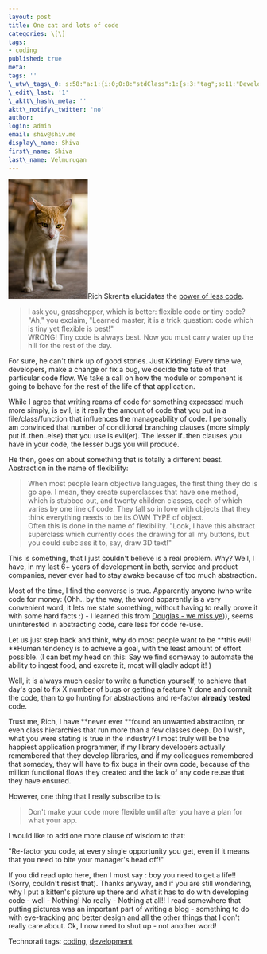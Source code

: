 ```yaml
---
layout: post
title: One cat and lots of code
categories: \[\]
tags:
- coding
published: true
meta:
tags: ''
\_utw\_tags\_0: s:58:"a:1:{i:0;O:8:"stdClass":1:{s:3:"tag";s:11:"Development";}}";
\_edit\_last: '1'
\_aktt\_hash\_meta: ''
aktt\_notify\_twitter: 'no'
author:
login: admin
email: shiv@shiv.me
display\_name: Shiva
first\_name: Shiva
last\_name: Velmurugan
---
```


[![12052007282](/images/2707311301_b6f984beba_m.jpg)][0]Rich Skrenta elucidates the [power of less code][1].

> I ask you, grasshopper, which is better: flexible code or tiny code?  
> "Ah," you exclaim, "Learned master, it is a trick question: code which is tiny yet flexible is best!"  
> WRONG! Tiny code is always best. Now you must carry water up the hill for the rest of the day.

For sure, he can't think up of good stories. Just Kidding! Every time we, developers, make a change or fix a bug, we decide the fate of that particular code flow. We take a call on how the module or component is going to behave for the rest of the life of that application.

While I agree that writing reams of code for something expressed much more simply, is evil, is it really the amount of code that you put in a file/class/function that influences the manageability of code. I personally am convinced that number of conditional branching clauses (more simply put if..then..else) that you use is evil(er). The lesser if..then clauses you have in your code, the lesser bugs you will produce.

He then, goes on about something that is totally a different beast. Abstraction in the name of flexibility:

> When most people learn objective languages, the first thing they do is go ape. I mean, they create superclasses that have one method, which is stubbed out, and twenty children classes, each of which varies by one line of code. They fall so in love with objects that they think everything needs to be its OWN TYPE of object.  
> Often this is done in the name of flexibility. "Look, I have this abstract superclass which currently does the drawing for all my buttons, but you could subclass it to, say, draw 3D text!"

This is something, that I just couldn't believe is a real problem. Why? Well, I have, in my last 6+ years of development in both, service and product companies, never ever had to stay awake because of too much abstraction.

Most of the time, I find the converse is true. Apparently anyone (who write code for money: (Ohh.. by the way, the word apparently is a very convenient word, it lets me state something, without having to really prove it with some hard facts :) - I learned this from [Douglas - we miss ye][2])), seems uninterested in abstracting code, care less for code re-use.

Let us just step back and think, why do most people want to be **this evil! **Human tendency is to achieve a goal, with the least amount of effort possible. (I can bet my head on this: Say we find someway to automate the ability to ingest food, and excrete it, most will gladly adopt it! )

Well, it is always much easier to write a function yourself, to achieve that day's goal to fix X number of bugs or getting a feature Y done and commit the code, than to go hunting for abstractions and re-factor **already tested** code.

Trust me, Rich, I have **never ever **found an unwanted abstraction, or even class hierarchies that run more than a few classes deep. Do I wish, what you were stating is true in the industry? I most truly will be the happiest application programmer, if my library developers actually remembered that they develop libraries, and if my colleagues remembered that someday, they will have to fix bugs in their own code, because of the million functional flows they created and the lack of any code reuse that they have ensured.

However, one thing that I really subscribe to is:

> Don't make your code more flexible until after you have a plan for what your app.

I would like to add one more clause of wisdom to that:

"Re-factor you code, at every single opportunity you get, even if it means that you need to bite your manager's head off!"

If you did read upto here, then I must say : boy you need to get a life!! (Sorry, couldn't resist that). Thanks anyway, and if you are still wondering, why I put a kitten's picture up there and what it has to do with developing code - well - Nothing! No really - Nothing at all!! I read somewhere that putting pictures was an important part of writing a blog - something to do with eye-tracking and better design and all the other things that I don't really care about. Ok, I now need to shut up - not another word!

Technorati tags: [coding][3], [development][4]


[0]: http://farm4.static.flickr.com/3084/2567730043_da7faab448_m.jpg
[1]: http://www.skrenta.com/2007/05/code_is_our_enemy.html
[2]: http://www.douglasadams.com/
[3]: http://technorati.com/tags/coding
[4]: http://technorati.com/tags/development